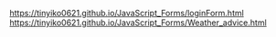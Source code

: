 https://tinyiko0621.github.io/JavaScript_Forms/loginForm.html
https://tinyiko0621.github.io/JavaScript_Forms/Weather_advice.html
